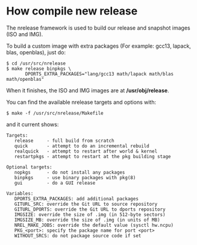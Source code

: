 # How compile new release 

The nrelease framework is used to build our release and snapshot images
(ISO and IMG).

To build a custom image with extra packages (For example: gcc13, lapack, blas, openblas), just do:
```
$ cd /usr/src/nrelease
$ make release binpkgs \
       DPORTS_EXTRA_PACKAGES="lang/gcc13 math/lapack math/blas
math/openblas"
```
When it finishes, the ISO and IMG images are at **/usr/obj/release**.

You can find the available nrelease targets and options with:
```
$ make -f /usr/src/nrelease/Makefile
```
and it current shows:

```
Targets:
   release     - full build from scratch
   quick       - attempt to do an incremental rebuild
   realquick   - attempt to restart after world & kernel
   restartpkgs - attempt to restart at the pkg building stage

Optional targets:
   nopkgs      - do not install any packages
   binpkgs     - use binary packages with pkg(8)
   gui         - do a GUI release

Variables:
   DPORTS_EXTRA_PACKAGES: add additional packages
   GITURL_SRC: override the Git URL to source repository
   GITURL_DPORTS: override the Git URL to dports repository
   IMGSIZE: override the size of .img (in 512-byte sectors)
   IMGSIZE_MB: override the size of .img (in units of MB)
   NREL_MAKE_JOBS: override the default value (sysctl hw.ncpu)
   PKG_<port>: specify the package name for port <port>
   WITHOUT_SRCS: do not package source code if set

```
